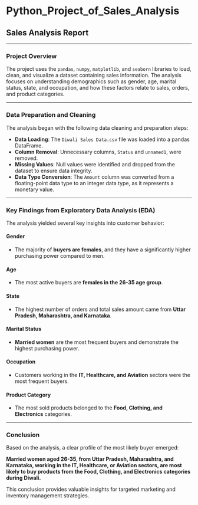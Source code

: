 # Python_Project_of_Sales_Analysis

## Sales Analysis Report
-----

### Project Overview

The project uses the `pandas`, `numpy`, `matplotlib`, and `seaborn` libraries to load, clean, and visualize a dataset containing sales information. The analysis focuses on understanding demographics such as gender, age, marital status, state, and occupation, and how these factors relate to sales, orders, and product categories.

-----

### Data Preparation and Cleaning

The analysis began with the following data cleaning and preparation steps:

  * **Data Loading**: The `Diwali Sales Data.csv` file was loaded into a pandas DataFrame.
  * **Column Removal**: Unnecessary columns, `Status` and `unnamed1`, were removed.
  * **Missing Values**: Null values were identified and dropped from the dataset to ensure data integrity.
  * **Data Type Conversion**: The `Amount` column was converted from a floating-point data type to an integer data type, as it represents a monetary value.

-----

### Key Findings from Exploratory Data Analysis (EDA)

The analysis yielded several key insights into customer behavior:

#### Gender

  * The majority of **buyers are females**, and they have a significantly higher purchasing power compared to men.

#### Age

  * The most active buyers are **females in the 26-35 age group**.

#### State

  * The highest number of orders and total sales amount came from **Uttar Pradesh, Maharashtra, and Karnataka**.

#### Marital Status

  * **Married women** are the most frequent buyers and demonstrate the highest purchasing power.

#### Occupation

  * Customers working in the **IT, Healthcare, and Aviation** sectors were the most frequent buyers.

#### Product Category

  * The most sold products belonged to the **Food, Clothing, and Electronics** categories.

-----

### Conclusion

Based on the analysis, a clear profile of the most likely buyer emerged:

**Married women aged 26-35, from Uttar Pradesh, Maharashtra, and Karnataka, working in the IT, Healthcare, or Aviation sectors, are most likely to buy products from the Food, Clothing, and Electronics categories during Diwali.**

This conclusion provides valuable insights for targeted marketing and inventory management strategies.
